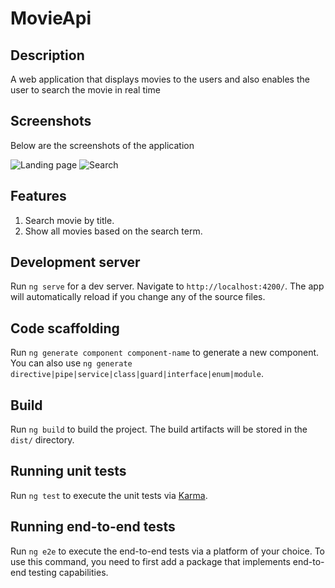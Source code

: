 # MovieApi

## Description

A web application that displays movies to the users and also enables the user to search the movie in real time

## Screenshots

Below are the screenshots of the application

![Landing page]("https://github.com/DorcasToto/search-movie-assingment/blob/master/src/assets/movie-landing-page.png") 
![Search]("https://github.com/DorcasToto/search-movie-assingment/blob/master/src/assets/movie-search-page.png") 

## Features

1. Search movie by title.
2. Show all movies based on the search term.

## Development server

Run `ng serve` for a dev server. Navigate to `http://localhost:4200/`. The app will automatically reload if you change any of the source files.

## Code scaffolding

Run `ng generate component component-name` to generate a new component. You can also use `ng generate directive|pipe|service|class|guard|interface|enum|module`.

## Build

Run `ng build` to build the project. The build artifacts will be stored in the `dist/` directory.

## Running unit tests

Run `ng test` to execute the unit tests via [Karma](https://karma-runner.github.io).

## Running end-to-end tests

Run `ng e2e` to execute the end-to-end tests via a platform of your choice. To use this command, you need to first add a package that implements end-to-end testing capabilities.
